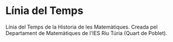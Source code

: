 # Línia del Temps
Línia del Temps de la Historia de les Matemàtiques.
Creada pel Departament de Matemàtiques de l'IES Riu Túria (Quart de Poblet).

